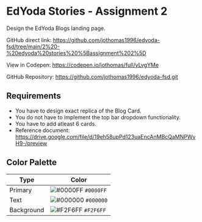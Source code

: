 # EdYoda Stories - Assignment 2

Design the EdYoda Blogs landing page.

GitHub direct link: https://github.com/jothomas1996/edyoda-fsd/tree/main/2%20-%20edyoda%20stories%20%5Bassignment%202%5D

View in Codepen: https://codepen.io/jothomas/full/yLvgYMe

GitHub Repository: https://github.com/jothomas1996/edyoda-fsd.git

## Requirements

- You have to design exact replica of the Blog Card.
- You do not have to implement the top bar dropdown functionality.
- You have to add atleast 6 cards.
- Reference document: https://drive.google.com/file/d/19eh58upPd123uaEncAnMBcQaMNPWvH9-/preview

## Color Palette

| Type | Color |
| --- | --- |
| Primary | ![#0000FF](https://user-images.githubusercontent.com/7560063/170422308-24fdf596-5385-4228-9d1d-0e7c4d7b7c55.png) `#0000FF` |
| Text | ![#000000](https://user-images.githubusercontent.com/7560063/170422430-d3f14076-7ba9-4f67-8f01-1ee745882f8c.png) `#000000` |
| Background | ![#F2F6FF](https://user-images.githubusercontent.com/7560063/170422932-87d5724f-605e-4b13-91b3-1ec9a2062db7.png) `#F2F6FF` |
